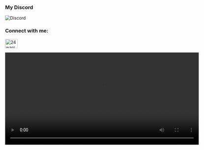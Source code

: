 

### My Discord
![Discord](https://discord.c99.nl/widget/theme-3/1175725280237731895.png)

<h3 align="left">Connect with me:</h3>
<p align="left">
<a href="https://instagram.com/24thwarraid" target="blank"><img align="center" src="https://raw.githubusercontent.com/rahuldkjain/github-profile-readme-generator/master/src/images/icons/Social/instagram.svg" alt="24warraid" height="30" width="40" /></a>
</p>


<video width="630" height="300" src="https://github.com/Another12Years/Another12Years/assets/100523022/3c2fd096-f96b-469c-bd61-cf98c295d225"></video>











